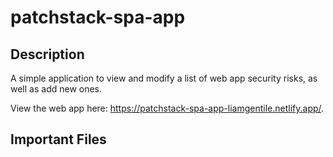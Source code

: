 # patchstack-spa-app

## Description

A simple application to view and modify a list of web app security risks, as well as add new ones.

View the web app here: https://patchstack-spa-app-liamgentile.netlify.app/.

## Important Files

